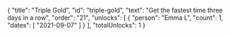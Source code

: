 {
  "title": "Triple Gold",
  "id": "triple-gold",
  "text": "Get the fastest time three days in a row",
  "order": "21",
  "unlocks": [
    {
      "person": "Emma L",
      "count": 1,
      "dates": [
        "2021-09-07"
      ]
    }
  ],
  "totalUnlocks": 1
}